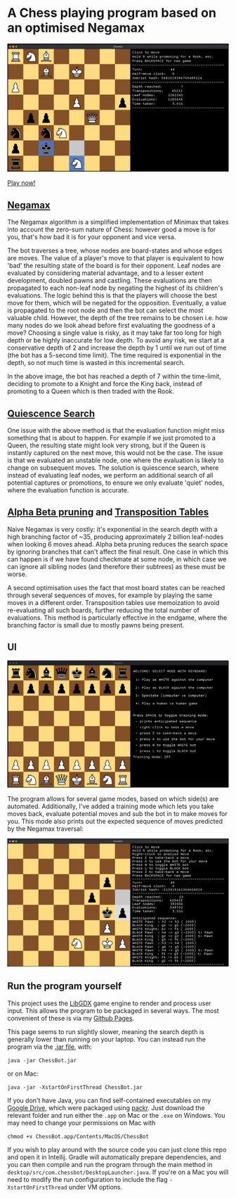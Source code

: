 # A Chess playing program based on an optimised Negamax

![Promotion](./images/Example_Promotion.png)

[Play now!](https://ljdoig.github.io/)

## [Negamax](https://en.wikipedia.org/wiki/Negamax)
The Negamax algorithm is a simplified implementation of Minimax that takes into
account the zero-sum nature of Chess: however good a move is for you, that's how 
bad it is for your opponent and vice versa.

The bot traverses a tree, whose nodes are board-states and whose edges are moves.
The value of a player's move to that player is equivalent to how 'bad' the
resulting state of the board is for their opponent. Leaf nodes are evaluated by 
considering material advantage, and to a lesser extent development, doubled pawns and castling.
These evaluations are then propagated to each non-leaf node by negating the highest of its children's evaluations.
The logic behind this is that the players will choose the best move for them,
which will be negated for the opposition. Eventually, a value is propagated to the
root node and then the bot can select the most valuable child. However, the depth
of the tree remains to be chosen i.e. how many nodes do we look ahead before first
evaluating the goodness of a move? Choosing a single value is risky, as it may take
far too long for high depth or be highly inaccurate for low depth. 
To avoid any risk, we start at a conservative depth of 2 and increase the depth 
by 1 until we run out of time (the bot has a 5-second time limit). The time required
is exponential in the depth, so not much time is wasted in this incremental search.

In the above image, the bot has reached a depth of 7 within the time-limit, deciding
to promote to a Knight and force the King back, instead of promoting to a Queen
which is then traded with the Rook.

## [Quiescence Search](https://www.chessprogramming.org/Quiescence_Search)
One issue with the above method is that the evaluation function might miss something
that is about to happen. For example if we just promoted to a Queen, the resulting state
might look very strong, but if the Queen is instantly captured on the next move,
this would not be the case. The issue is that we evaluated an unstable node, one
where the evaluation is likely to change on subsequent moves. The solution is quiescence
search, where instead of evaluating leaf nodes, we perform an additional search of
all potential captures or promotions, to ensure we only evaluate 'quiet' nodes, where
the evaluation function is accurate.

## [Alpha Beta pruning](https://en.wikipedia.org/wiki/Alpha%E2%80%93beta_pruning) and [Transposition Tables](https://www.chessprogramming.org/Transposition_Table)
Naive Negamax is very costly: it's exponential in the search depth with a high
branching factor of ~35, producing approximately 2 billion leaf-nodes when looking
6 moves ahead. Alpha beta pruning reduces the search space by ignoring branches
that can't affect the final result. One case in which this can happen is if we have found
checkmate at some node, in which case we can ignore all sibling nodes (and therefore
their subtrees) as these must be worse.

A second optimisation uses the fact that most board states can be reached through
several sequences of moves, for example by playing the same moves in a different
order. Transposition tables use memoization to avoid re-evaluating all such boards,
further reducing the total number of evaluations. This method is particularly effective
in the endgame, where the branching factor is small due to mostly pawns being present.

## UI

![Menu](./images/Menu.png)

The program allows for several game modes, based on which side(s) are automated.
Additionally, I've added a training mode which lets you take moves back, evaluate
potential moves and sub the bot in to make moves for you. This mode also prints
out the expected sequence of moves predicted by the Negamax traversal:

![Lookahead](./images/Example_Lookahead.png)

## Run the program yourself
This project uses the [LibGDX](https://libgdx.com/) game engine to render and
process user input. This allows the program to be packaged in several ways.
The most convenient of these is via my [Github Pages](https://ljdoig.github.io/).

This page seems to run slightly slower, meaning the search depth is generally lower
than running on your laptop. You can instead run the program via the [.jar file](./ChessBot.jar), with:
```
java -jar ChessBot.jar
```
or on Mac:
```
java -jar -XstartOnFirstThread ChessBot.jar
```

If you don't have Java, you can find self-contained executables on my
[Google Drive](https://drive.google.com/drive/folders/16GjyDXb7J9O-tSngmbnjE3i5C6U_TfSY?usp=sharing),
which were packaged using [packr](https://github.com/libgdx/packr).
Just download the relevant folder and run either the `.app` on Mac or
the `.exe` on Windows. You may need to change your permissions on Mac with
```
chmod +x ChessBot.app/Contents/MacOS/ChessBot
```

If you wish to play around with the source code you can just clone this repo and open it in Intellij.
Gradle will automatically prepare dependencies, and you can then compile and run the
program through the main method in `desktop/src/com.chessbot/DesktopLauncher.java`. If
you're on a Mac you will need to modify the run configuration to include the flag
`-XstartOnFirstThread` under VM options.
